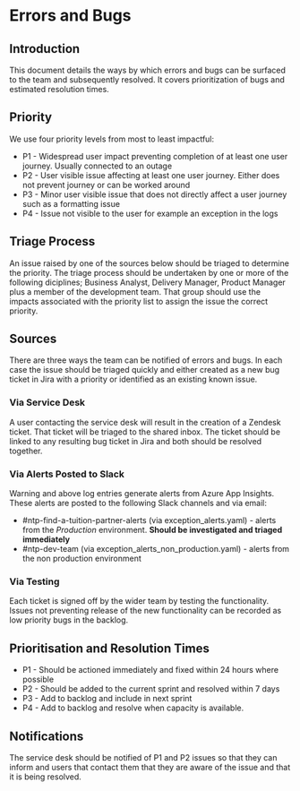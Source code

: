 # Errors and Bugs

## Introduction

This document details the ways by which errors and bugs can be surfaced to the team and subsequently resolved. It covers prioritization of bugs and estimated resolution times.

## Priority

We use four priority levels from most to least impactful:

* P1 - Widespread user impact preventing completion of at least one user journey. Usually connected to an outage
* P2 - User visible issue affecting at least one user journey. Either does not prevent journey or can be worked around
* P3 - Minor user visible issue that does not directly affect a user journey such as a formatting issue
* P4 - Issue not visible to the user for example an exception in the logs

## Triage Process

An issue raised by one of the sources below should be triaged to determine the priority. The triage process should be undertaken by one or more of the following diciplines; Business Analyst, Delivery Manager, Product Manager plus a member of the development team. That group should use the impacts associated with the priority list to assign the issue the correct priority.

## Sources

There are three ways the team can be notified of errors and bugs. In each case the issue should be triaged quickly and either created as a new bug ticket in Jira with a priority or identified as an existing known issue.

### Via Service Desk

A user contacting the service desk will result in the creation of a Zendesk ticket. That ticket will be triaged to the shared inbox. The ticket should be linked to any resulting bug ticket in Jira and both should be resolved together.

### Via Alerts Posted to Slack

Warning and above log entries generate alerts from Azure App Insights. These alerts are posted to the following Slack channels and via email:

* #ntp-find-a-tuition-partner-alerts (via exception_alerts.yaml) - alerts from the *Production* environment. **Should be investigated and triaged immediately**
* #ntp-dev-team (via exception_alerts_non_production.yaml) - alerts from the non production environment

### Via Testing

Each ticket is signed off by the wider team by testing the functionality. Issues not preventing release of the new functionality can be recorded as low priority bugs in the backlog.

## Prioritisation and Resolution Times

* P1 - Should be actioned immediately and fixed within 24 hours where possible
* P2 - Should be added to the current sprint and resolved within 7 days
* P3 - Add to backlog and include in next sprint
* P4 - Add to backlog and resolve when capacity is available.

## Notifications

The service desk should be notified of P1 and P2 issues so that they can inform and users that contact them that they are aware of the issue and that it is being resolved.
